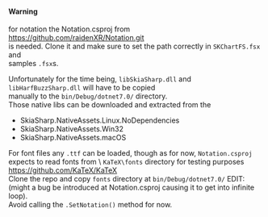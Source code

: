 #### Warning

for notation the Notation.csproj from  https://github.com/raidenXR/Notation.git \
is needed. Clone it and make sure to set the path correctly in `SKChartFS.fsx` and \
samples `.fsx`s.

Unfortunately for the time being, `libSkiaSharp.dll` and `libHarfBuzzSharp.dll` will have to be copied \
manually to the `bin/Debug/dotnet7.0/` directory. \
Those native libs can be downloaded and extracted from the 
- SkiaSharp.NativeAssets.Linux.NoDependencies 
- SkiaSharp.NativeAssets.Win32
- SkiaSharp.NativeAssets.macOS 


For font files any `.ttf` can be loaded, though as for now, `Notation.csproj` expects to read fonts from \ `KaTeX\fonts` directory for testing purposes  https://github.com/KaTeX/KaTeX \
Clone the repo and copy `fonts` directory at `bin/Debug/dotnet7.0/`
EDIT: (might a bug be introduced at Notation.csproj causing it to get into infinite loop). \
Avoid calling the `.SetNotation()` method for now.
